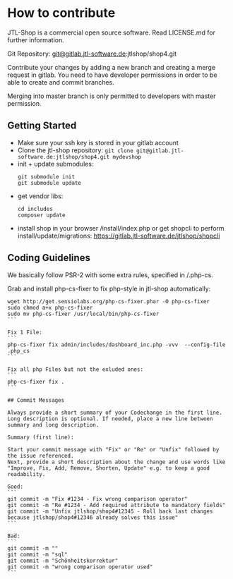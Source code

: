 # How to contribute

JTL-Shop is a commercial open source software. Read LICENSE.md for further information. 

Git Repository: git@gitlab.jtl-software.de:jtlshop/shop4.git

Contribute your changes by adding a new branch and creating a merge request in gitlab. 
You need to have developer permissions in order to be able to create and commit branches. 

Merging into master branch is only permitted to developers with master permission. 

## Getting Started

* Make sure your ssh key is stored in your gitlab account
* Clone the jtl-shop repository: ```git clone git@gitlab.jtl-software.de:jtlshop/shop4.git mydevshop```
* init + update submodules: 
  ```
  git submodule init
  git submodule update
  ```
* get vendor libs: 
  ```
  cd includes
  composer update
  ```
* install shop in your browser /install/index.php or get shopcli to perform install/update/migrations: https://gitlab.jtl-software.de/jtlshop/shopcli

## Coding Guidelines

We basically follow PSR-2 with some extra rules, specified in /.php-cs. 

Grab and install php-cs-fixer to fix php-style in jtl-shop automatically: 

````
wget http://get.sensiolabs.org/php-cs-fixer.phar -O php-cs-fixer
sudo chmod a+x php-cs-fixer
sudo mv php-cs-fixer /usr/local/bin/php-cs-fixer
```

Fix 1 File: 
```
php-cs-fixer fix admin/includes/dashboard_inc.php -vvv  --config-file .php_cs
```

Fix all php Files but not the exluded ones: 
```
php-cs-fixer fix .
```

## Commit Messages

Always provide a short summary of your Codechange in the first line. 
Long description is optional. If needed, place a new line between summary and long description.  

Summary (first line): 

Start your commit message with "Fix" or "Re" or "Unfix" followed by the issue referenced. 
Next, provide a short description about the change and use words like "Improve, Fix, Add, Remove, Shorten, Update" e.g. to keep a good readability. 

Good: 
```
git commit -m "Fix #1234 - Fix wrong comparison operator"
git commit -m "Re #1234 - Add required attribute to mandatory fields"
git commit -m "Unfix jtlshop/shop4#12345 - Roll back last changes because jtlshop/shop4#12346 already solves this issue"
```

Bad: 
```
git commit -m ""
git commit -m "sql"
git commit -m "Schönheitskorrektur"
git commit -m "wrong comparison operator used"
```